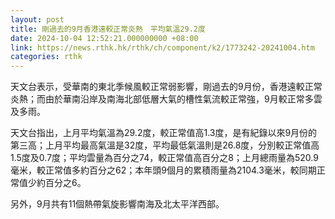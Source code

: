 ```yaml
---
layout: post
title: 剛過去的9月香港遠較正常炎熱　平均氣溫29.2度
date: 2024-10-04 12:52:21.000000000 +08:00
link: https://news.rthk.hk/rthk/ch/component/k2/1773242-20241004.htm
categories: rthk
---
```


天文台表示，受華南的東北季候風較正常弱影響，剛過去的9月份，香港遠較正常炎熱；而由於華南沿岸及南海北部低層大氣的槽性氣流較正常強，9月較正常多雲及多雨。

天文台指出，上月平均氣溫為29.2度，較正常值高1.3度，是有紀錄以來9月份的第三高；上月平均最高氣溫是32度，平均最低氣溫則是26.8度，分別較正常值高1.5度及0.7度；平均雲量為百分之74，較正常值高百分之8；上月總雨量為520.9毫米，較正常值多約百分之62；本年頭9個月的累積雨量為2104.3毫米，較同期正常值少約百分之6。
 
另外，9月共有11個熱帶氣旋影響南海及北太平洋西部。
